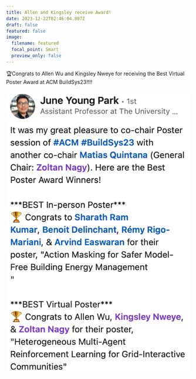 ```yaml
---
title: Allen and Kingsley receive Award!
date: 2023-12-22T02:46:04.807Z
draft: false
featured: false
image:
  filename: featured
  focal_point: Smart
  preview_only: false
---
```

🏆Congrats to Allen Wu and Kingsley Nweye for receiving the Best Virtual Poster Award at ACM BuildSys23!!!!

![](screenshot-2023-12-21-at-20.47.09.png)